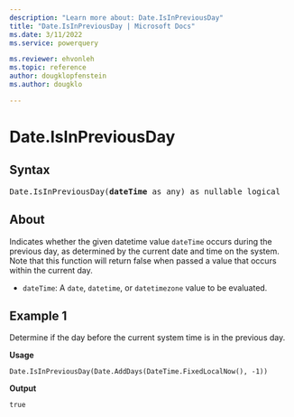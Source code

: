 ```yaml
---
description: "Learn more about: Date.IsInPreviousDay"
title: "Date.IsInPreviousDay | Microsoft Docs"
ms.date: 3/11/2022
ms.service: powerquery

ms.reviewer: ehvonleh
ms.topic: reference
author: dougklopfenstein
ms.author: dougklo

---
```

# Date.IsInPreviousDay

## Syntax

<pre>
Date.IsInPreviousDay(<b>dateTime</b> as any) as nullable logical
</pre>

## About

Indicates whether the given datetime value `dateTime` occurs during the previous day, as determined by the current date and time on the system. Note that this function will return false when passed a value that occurs within the current day.

* `dateTime`: A `date`, `datetime`, or `datetimezone` value to be evaluated.

## Example 1

Determine if the day before the current system time is in the previous day.

**Usage**

```powerquery-m
Date.IsInPreviousDay(Date.AddDays(DateTime.FixedLocalNow(), -1))
```

**Output**

`true`
